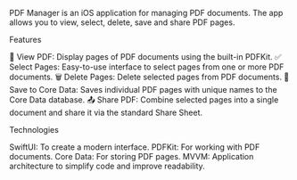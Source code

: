 PDF Manager is an iOS application for managing PDF documents. The app allows you to view, select, delete, save and share PDF pages.

Features

📄 View PDF: Display pages of PDF documents using the built-in PDFKit.
✅ Select Pages: Easy-to-use interface to select pages from one or more PDF documents.
🗑 Delete Pages: Delete selected pages from PDF documents.
💾 Save to Core Data: Saves individual PDF pages with unique names to the Core Data database.
📤 Share PDF: Combine selected pages into a single document and share it via the standard Share Sheet.

Technologies

SwiftUI: To create a modern interface.
PDFKit: For working with PDF documents.
Core Data: For storing PDF pages.
MVVM: Application architecture to simplify code and improve readability.
